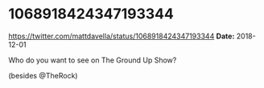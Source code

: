 # 1068918424347193344
https://twitter.com/mattdavella/status/1068918424347193344
**Date:** 2018-12-01

Who do you want to see on The Ground Up Show?

(besides @TheRock)
